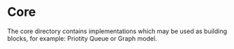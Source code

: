 # Core

The core directory contains implementations which may be used as building blocks, for example: Priotity Queue or Graph model.
